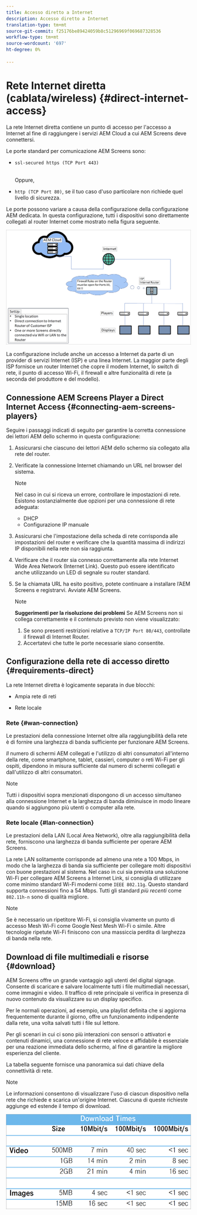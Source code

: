 ```yaml
---
title: Accesso diretto a Internet
description: Accesso diretto a Internet
translation-type: tm+mt
source-git-commit: f25176be89424059b8c51296969f069687328536
workflow-type: tm+mt
source-wordcount: '697'
ht-degree: 0%

---
```



# Rete Internet diretta (cablata/wireless) {#direct-internet-access}

La rete Internet diretta contiene un punto di accesso per l&#39;accesso a Internet al fine di raggiungere i servizi AEM Cloud a cui  AEM Screens deve connettersi.

Le porte standard per  comunicazione AEM Screens sono:
* `ssl-secured https (TCP Port 443)`

   <br>Oppure,</br>

* `http (TCP Port 80)`, se il tuo caso d&#39;uso particolare non richiede quel livello di sicurezza.

Le porte possono variare a causa della configurazione della configurazione AEM dedicata. In questa configurazione, tutti i dispositivi sono direttamente collegati al router Internet come mostrato nella figura seguente.

![](/help/assets/direct-access-2.png)

La configurazione include anche un accesso a Internet da parte di un provider di servizi Internet (ISP) e una linea Internet. La maggior parte degli ISP fornisce un router Internet che copre il modem Internet, lo switch di rete, il punto di accesso Wi-Fi, il firewall e altre funzionalità di rete (a seconda del produttore e del modello).

## Connessione  AEM Screens Player a Direct Internet Access {#connecting-aem-screens-players}

Seguire i passaggi indicati di seguito per garantire la corretta connessione dei lettori AEM dello schermo in questa configurazione:

1. Assicurarsi che ciascuno dei lettori AEM dello schermo sia collegato alla rete del router.
1. Verificate la connessione Internet chiamando un URL nel browser del sistema.

   >[!NOTE]
   >Nel caso in cui si riceva un errore, controllare le impostazioni di rete. Esistono sostanzialmente due opzioni per una connessione di rete adeguata:
   >* DHCP
   >* Configurazione IP manuale


1. Assicurarsi che l&#39;impostazione della scheda di rete corrisponda alle impostazioni del router e verificare che la quantità massima di indirizzi IP disponibili nella rete non sia raggiunta.

1. Verificare che il router sia connesso correttamente alla rete Internet Wide Area Network (Internet Link). Questo può essere identificato anche utilizzando un LED di segnale su router standard.
1. Se la chiamata URL ha esito positivo, potete continuare a installare l’AEM Screens  e registrarvi. Avviate  AEM Screens.

   >[!NOTE]
   >**Suggerimenti per la risoluzione dei problemi**
   >Se  AEM Screens non si collega correttamente e il contenuto previsto non viene visualizzato:
   >
   >1. Se sono presenti restrizioni relative a `TCP/IP Port 80/443`, controllate il firewall di Internet Router.
   >1. Accertatevi che tutte le porte necessarie siano consentite.


## Configurazione della rete di accesso diretto {#requirements-direct}

La rete Internet diretta è logicamente separata in due blocchi:

* Ampia rete di reti

* Rete locale

### Rete {#wan-connection}

Le prestazioni della connessione Internet oltre alla raggiungibilità della rete è di fornire una larghezza di banda sufficiente per funzionare  AEM Screens.

*Il* numero di schermi AEM collegati e l&#39;utilizzo di altri consumatori all&#39;interno della rete, come smartphone, tablet, cassieri, computer o reti Wi-Fi per gli ospiti, dipendono in misura sufficiente dal numero di schermi collegati e dall&#39;utilizzo di altri consumatori.

>[!NOTE]
>
>Tutti i dispositivi sopra menzionati dispongono di un accesso simultaneo alla connessione Internet e la larghezza di banda diminuisce in modo lineare quando si aggiungono più utenti o computer alla rete.

### Rete locale {#lan-connection}

Le prestazioni della LAN (Local Area Network), oltre alla raggiungibilità della rete, forniscono una larghezza di banda sufficiente per operare  AEM Screens.

La rete LAN solitamente corrisponde ad almeno una rete a 100 Mbps, in modo che la larghezza di banda sia sufficiente per collegare molti dispositivi con buone prestazioni al sistema.
Nel caso in cui sia prevista una soluzione Wi-Fi per collegare  AEM Screens a Internet Link, si consiglia di utilizzare come minimo standard Wi-Fi moderni come `IEEE 802.11g`. Questo standard supporta connessioni fino a 54 Mbps. Tutti gli standard *più recenti* come `802.11h-n` sono di qualità migliore.

>[!NOTE]
>
>Se è necessario un ripetitore Wi-Fi, si consiglia vivamente un punto di accesso Mesh Wi-Fi come Google Nest Mesh Wi-Fi o simile. Altre tecnologie ripetute Wi-Fi finiscono con una massiccia perdita di larghezza di banda nella rete.

## Download di file multimediali e risorse {#download}

 AEM Screens offre un grande vantaggio agli utenti del digital signage. Consente di scaricare e salvare localmente tutti i file multimediali necessari, come immagini e video. Il traffico di rete principale si verifica in presenza di nuovo contenuto da visualizzare su un display specifico.

Per le normali operazioni, ad esempio, una playlist definita che si aggiorna frequentemente durante il giorno, offre un funzionamento indipendente dalla rete, una volta salvati tutti i file sul lettore.

Per gli scenari in cui ci sono più interazioni con sensori o attivatori e contenuti dinamici, una connessione di rete veloce e affidabile è essenziale per una reazione immediata dello schermo, al fine di garantire la migliore esperienza del cliente.

La tabella seguente fornisce una panoramica sui dati chiave della connettività di rete.

>[!NOTE]
>
>Le informazioni consentono di visualizzare l&#39;uso di ciascun dispositivo nella rete che richiede e scarica un&#39;origine Internet. Ciascuna di queste richieste aggiunge ed estende il tempo di download.

![](/help/assets/download-times-direct.png)


